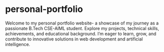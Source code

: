 # personal-portfolio
Welcome to my personal portfolio website- a showcase of my journey as a passionate B.Tech CSE-AIML student. Explore my projects, technical skills, achievements, and educational background. I’m eager to learn, grow, and contribute to innovative solutions in web development and artificial intelligence. 
